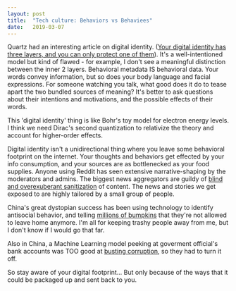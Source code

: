 ```yaml
---
layout: post
title:  "Tech culture: Behaviors vs Behaviees"
date:   2019-03-07
---
```


Quartz had an interesting article on digital identity. ([Your digital identity has three layers, and you can only protect one of them](https://qz.com/1525661/your-digital-identity-has-three-layers-and-you-can-only-protect-one-of-them/)). It's a well-intentioned model but kind of flawed - for example, I don't see a meaningful distinction between the inner 2 layers. Behavioral metadata IS behavioral data. Your words convey information, but so does your body language and facial expressions. For someone watching you talk, what good does it do to tease apart the two bundled sources of meaning? It's better to ask questions about their intentions and motivations, and the possible effects of their words.

This 'digital identity' thing is like Bohr's toy model for electron energy levels. I think we need Dirac's second quantization to relativize the theory and account for higher-order effects.

Digital identity isn't a unidirectional thing where you leave some behavioral footprint on the internet. Your thoughts and behaviors get effected by your info consumption, and your sources are as bottlenecked as your food supplies. Anyone using Reddit has seen extensive narrative-shaping by the moderators and admins. The biggest news aggregators are guildy of [blind and overexuberant sanitization](https://www.engadget.com/2019/01/31/sex-censorship-killed-internet-fosta-sesta/) of content. The news and stories we get exposed to are highly tailored by a small group of people.

China's great dystopian success has been using technology to identify antisocial behavior, and telling [millions of bumpkins](https://www.sciencealert.com/china-has-a-credit-system-for-social-behavior-its-led-to-millions-of-travel-bans) that they're not allowed to leave home anymore. I'm all for keeping trashy people away from me, but I don't know if I would go that far.

Also in China, a Machine Learning model peeking at goverment official's bank accounts was TOO good at [busting corruption](https://www.scmp.com/news/china/science/article/2184857/chinas-corruption-busting-ai-system-zero-trust-being-turned-being), so they had to turn it off.

So stay aware of your digital footprint... But only because of the ways that it could be packaged up and sent back to you.
